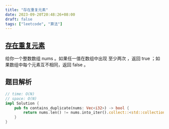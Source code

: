 ```yaml
---
title: "存在重复元素"
date: 2023-09-20T20:48:26+08:00
draft: false
tags: ["leetcode", "算法"]
---
```


## [存在重复元素](https://leetcode.cn/problems/contains-duplicate/)

给你一个整数数组 nums 。如果任一值在数组中出现 至少两次 ，返回 true ；如果数组中每个元素互不相同，返回 false 。

## 题目解析

```rust
// time: O(N)
// space: O(N)
impl Solution {
    pub fn contains_duplicate(nums: Vec<i32>) -> bool {
        return nums.len() != nums.into_iter().collect::<std::collections::HashSet<i32>>().len();
    }
}
```

